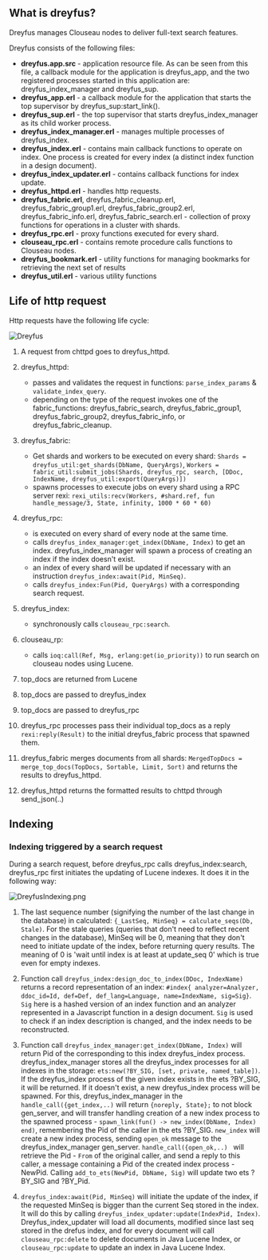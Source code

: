 What is dreyfus?
-------------
Dreyfus manages Clouseau nodes to deliver full-text search features.

Dreyfus consists of the following files:

- **dreyfus.app.src** - application resource file. As can be seen from this file, a callback module for the application is dreyfus_app, and the two registered processes started in this application are: dreyfus_index_manager and dreyfus_sup.
- **dreyfus_app.erl** - a callback module for the application that starts the top supervisor by dreyfus_sup:start_link().
- **dreyfus_sup.erl** - the top supervisor that starts dreyfus_index_manager as its child worker process.
- **dreyfus_index_manager.erl** - manages multiple processes of dreyfus_index.
- **dreyfus_index.erl** - contains main callback functions to operate on index. One process is created for every index (a distinct index function in a design document).
- **dreyfus_index_updater.erl** - contains callback functions for index update.
- **dreyfus_httpd.erl** - handles http requests.
- **dreyfus_fabric.erl**, dreyfus_fabric_cleanup.erl, dreyfus_fabric_group1.erl, dreyfus_fabric_group2.erl, dreyfus_fabric_info.erl, dreyfus_fabric_search.erl - collection of proxy functions for operations in a cluster with shards.
- **dreyfus_rpc.erl** - proxy functions executed for every shard.
- **clouseau_rpc.erl** - contains remote procedure calls functions to Clouseau nodes.
- **dreyfus_bookmark.erl** - utility functions for managing bookmarks for retrieving the next set of results
- **dreyfus_util.erl** - various utility functions



Life of http request
-------------
Http requests have the following life cycle:

![Dreyfus](https://cloud.githubusercontent.com/assets/5738841/7590919/cbaf1c50-f898-11e4-8a4c-462a1a680135.png)

1. A request from chttpd goes to dreyfus_httpd.
2. dreyfus_httpd:
    - passes and validates the request in functions: `parse_index_params` & `validate_index_query`.
    - depending on the type of the request invokes one of the fabric_functions: dreyfus_fabric_search, dreyfus_fabric_group1, dreyfus_fabric_group2, dreyfus_fabric_info, or dreyfus_fabric_cleanup.
3. dreyfus_fabric:
	- Get shards and workers to be executed on every shard:
	`Shards = dreyfus_util:get_shards(DbName, QueryArgs)`,
    `Workers = fabric_util:submit_jobs(Shards, dreyfus_rpc, search,
                          [DDoc, IndexName, dreyfus_util:export(QueryArgs)])`
   - spawns processes to execute jobs on every shard using a RPC server rexi: `rexi_utils:recv(Workers, #shard.ref, fun handle_message/3, State, infinity, 1000 * 60 * 60)
`
4. dreyfus_rpc:
	- is executed on every shard of every node at the same time.
	- calls `dreyfus_index_manager:get_index(DbName, Index)` to get an index. dreyfus_index_manager will spawn a process of creating an index if the index doesn't exist.
	- an index of every shard will be updated if necessary with an instruction `dreyfus_index:await(Pid, MinSeq)`.
	- calls `dreyfus_index:Fun(Pid, QueryArgs)` with a corresponding search request.

5. dreyfus_index:
	- synchronously calls `clouseau_rpc:search`.
6. clouseau_rp:
	-  calls `ioq:call(Ref, Msg, erlang:get(io_priority))` to run search on clouseau nodes using Lucene.
7.	top_docs are returned from Lucene
8.	top_docs are passed to dreyfus_index
9.	top_docs are passed to dreyfus_rpc
10.	dreyfus_rpc processes pass their individual top_docs as a reply `rexi:reply(Result)`  to the initial dreyfus_fabric process that spawned them.
11.	dreyfus_fabric merges documents from all shards: `MergedTopDocs = merge_top_docs(TopDocs, Sortable, Limit, Sort)` and returns the results to dreyfus_httpd.
12.	dreyfus_httpd returns the formatted results to chttpd through send_json(..)


Indexing
-------------

### Indexing triggered by a search request
During a search request, before dreyfus_rpc calls dreyfus_index:search, dreyfus_rpc first initiates the updating of Lucene indexes. It does it in the following way:

![DreyfusIndexing.png](https://cloud.githubusercontent.com/assets/5738841/7590923/d12303fe-f898-11e4-833d-b1387b7048a6.png)

1. The last sequence number (signifying the number of the last change in the database) in calculated: `{_LastSeq, MinSeq} = calculate_seqs(Db, Stale)`. For the stale queries (queries that don't need to reflect recent changes in the database), MinSeq will be 0, meaning that they don't need to initiate update of the index, before returning query results. The meaning of 0 is 'wait until index is at least at update_seq 0' which is true even for empty indexes.

2. Function call  `dreyfus_index:design_doc_to_index(DDoc, IndexName)` returns a record representation of an index: `#index{
               analyzer=Analyzer,
               ddoc_id=Id,
               def=Def,
               def_lang=Language,
               name=IndexName,
               sig=Sig}`.  `Sig` here is a hashed version of an index function and an analyzer represented in a Javascript function in a design document. `Sig` is used to check if an index description is changed, and the index needs to be reconstructed.


3. Function call `dreyfus_index_manager:get_index(DbName, Index)` will return Pid of the corresponding to this index dreyfus_index process. dreyfus_index_manager stores all the dreyfus_index processes for all indexes in the storage: `ets:new(?BY_SIG, [set, private, named_table])`. If the dreyfus_index process of the given index exists in the ets ?BY_SIG, it will be returned. If it doesn't exist, a new dreyfus_index process will be spawned.  For this, dreyfus_index_manager in the `handle_call({get_index,..)` will return `{noreply, State};` to not block gen_server, and will transfer handling creation of a new index process to the spawned process - `spawn_link(fun() -> new_index(DbName, Index) end)`, remembering the Pid of the caller in the ets ?BY_SIG.  `new_index` will create a new index process, sending `open_ok` message to the dreyfus_index_manager gen_server. `handle_call({open_ok,..) ` will retrieve the Pid - `From` of the original caller, and send a reply to this caller, a message containing a Pid of the created index process - NewPid. Calling `add_to_ets(NewPid, DbName, Sig)` will update two ets ?BY_SIG and ?BY_Pid.

4. `dreyfus_index:await(Pid, MinSeq)` will initiate the update of the index, if the requested MinSeq is bigger than the current Seq stored in the index. It will do this by calling `dreyfus_index_updater:update(IndexPid, Index)`.  Dreyfus_index_updater will load all documents, modified since last seq stored in the drefus index, and for every document will call `clouseau_rpc:delete` to delete documents in Java Lucene Index, or `clouseau_rpc:update` to update an index in Java Lucene Index.
